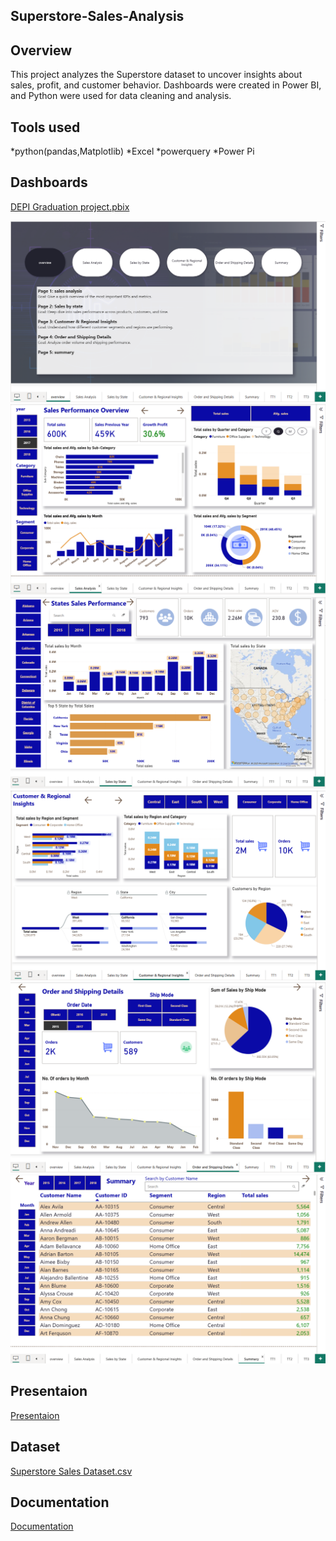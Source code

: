 ## Superstore-Sales-Analysis

## Overview
This project analyzes the Superstore dataset to uncover insights about sales, profit, and customer behavior.
Dashboards were created in Power BI, and Python were used for data cleaning and analysis.

## Tools used
*python(pandas,Matplotlib)
*Excel
*powerquery
*Power Pi

## Dashboards
[DEPI Graduation project.pbix](DEPI%20Graduation%20project.pbix)

![Overview](Overview.png)
![Sales_Analysis](Sales%20Analysis.png)
![Sales by State](Sales%20by%20State.png)
![Customer & Regional Insights](Customer%20&%20Regional%20Insights.png)
![Order and Shipping Details](Order%20and%20Shipping%20Details.png)
![Summary](Summary.png)

## Presentaion
[Presentaion](superstore%20sales%20presentation.pptx)

## Dataset
[Superstore Sales Dataset.csv](Superstore%20Sales%20Dataset.csv)

## Documentation
[Documentation](Project%20Documentaion.docx)
